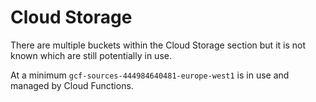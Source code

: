 # Cloud Storage

There are multiple buckets within the Cloud Storage section but it is not known which are still potentially in use.

At a minimum `gcf-sources-444984640481-europe-west1` is in use and managed by Cloud Functions.
